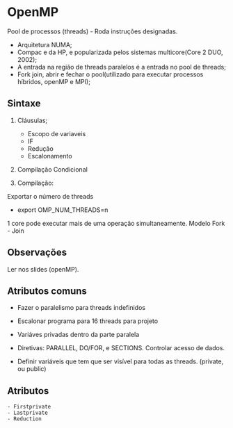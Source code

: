 # OpenMP

Pool de processos (threads) - Roda instruções designadas.

- Arquitetura NUMA;
- Compac e da HP, e popularizada pelos sistemas multicore(Core 2 DUO, 2002);
- A entrada na região de threads paralelos é a entrada no pool de threads;
- Fork join, abrir e fechar o pool(utilizado para executar processos híbridos, openMP e MPI);

## Sintaxe

1. Cláusulas;
	- Escopo de variaveis
	- IF
	- Redução
	- Escalonamento

2. Compilação Condicional

3. Compilação:

Exportar o número de threads
 - export OMP_NUM_THREADS=n


1 core pode executar mais de uma operação simultaneamente.
Modelo Fork - Join

## Observações
Ler nos slides (openMP).

## Atributos comuns

- Fazer o paralelismo para threads indefinidos
- Escalonar programa para 16 threads para projeto
- Variáves privadas dentro da parte paralela

- Diretivas: PARALLEL, DO/FOR, e SECTIONS. Controlar acesso de dados.
- Definir variáveis que tem que ser visível para todas as threads. (private, ou public)

## Atributos

	- Firstprivate
	- Lastprivate
	- Reduction


